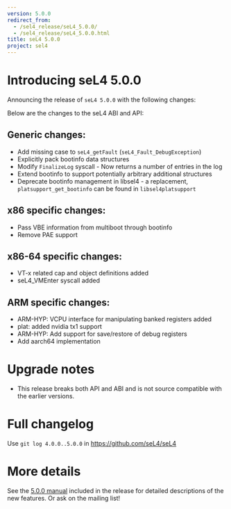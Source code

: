 ```yaml
---
version: 5.0.0
redirect_from:
  - /sel4_release/seL4_5.0.0/
  - /sel4_release/seL4_5.0.0.html
title: seL4 5.0.0
project: sel4
---
```

# Introducing seL4 5.0.0
 Announcing the release of `seL4 5.0.0`
with the following changes:

Below are the changes to the seL4 ABI and API:

## Generic changes:

- Add missing case to `seL4_getFault` (`seL4_Fault_DebugException`)
- Explicitly pack bootinfo data structures
- Modify `FinalizeLog` syscall - Now returns a number of entries in the log
- Extend bootinfo to support potentially arbitrary additional structures
- Deprecate bootinfo management in libsel4 - a replacement, `platsupport_get_bootinfo` can be found in `libsel4platsupport`

## x86 specific changes:

- Pass VBE information from multiboot through bootinfo
- Remove PAE support

## x86-64 specific changes:

- VT-x related cap and object definitions added
- seL4_VMEnter syscall added

## ARM specific changes:

- ARM-HYP: VCPU interface for manipulating banked registers added
- plat: added nvidia tx1 support
- ARM-HYP: Add support for save/restore of debug registers
- Add aarch64 implementation

# Upgrade notes


- This release breaks both API and ABI and is not source compatible
      with the earlier versions.

# Full changelog


Use `git log 4.0.0..5.0.0` in <https://github.com/seL4/seL4>

# More details


See the
[5.0.0 manual](http://sel4.systems/Info/Docs/seL4-manual-5.0.0.pdf) included in the release for detailed descriptions of the new
features. Or ask on the mailing list!

